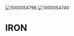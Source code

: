![1000054798](https://github.com/MUHIB-143/IRON/assets/122245772/9e2499e6-4e40-4ddb-a7ab-53de184ec949)
![1000054740](https://github.com/MUHIB-143/IRON/assets/122245772/f822d5da-3586-4a8b-bcfa-fe63934c6e89)
# IRON
